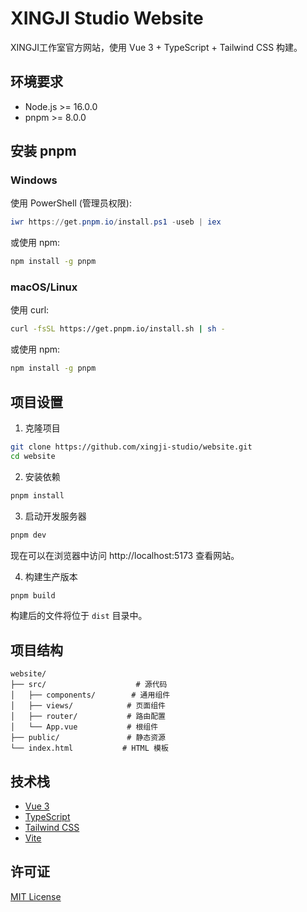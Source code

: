 # XINGJI Studio Website

XINGJI工作室官方网站，使用 Vue 3 + TypeScript + Tailwind CSS 构建。

## 环境要求

- Node.js >= 16.0.0
- pnpm >= 8.0.0

## 安装 pnpm

### Windows

使用 PowerShell (管理员权限):

```powershell
iwr https://get.pnpm.io/install.ps1 -useb | iex
```

或使用 npm:

```bash
npm install -g pnpm
```

### macOS/Linux

使用 curl:

```bash
curl -fsSL https://get.pnpm.io/install.sh | sh -
```

或使用 npm:

```bash
npm install -g pnpm
```

## 项目设置

1. 克隆项目

```bash
git clone https://github.com/xingji-studio/website.git
cd website
```

2. 安装依赖

```bash
pnpm install
```

3. 启动开发服务器

```bash
pnpm dev
```

现在可以在浏览器中访问 http://localhost:5173 查看网站。

4. 构建生产版本

```bash
pnpm build
```

构建后的文件将位于 `dist` 目录中。

## 项目结构

```
website/
├── src/                    # 源代码
│   ├── components/        # 通用组件
│   ├── views/            # 页面组件
│   ├── router/           # 路由配置
│   └── App.vue           # 根组件
├── public/               # 静态资源
└── index.html           # HTML 模板
```

## 技术栈

- [Vue 3](https://vuejs.org/)
- [TypeScript](https://www.typescriptlang.org/)
- [Tailwind CSS](https://tailwindcss.com/)
- [Vite](https://vitejs.dev/)

## 许可证

[MIT License](LICENSE)
